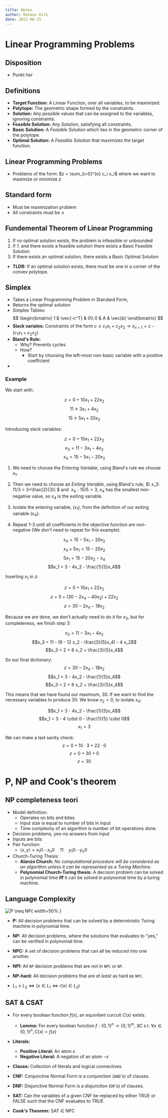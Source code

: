 ```yaml
---
title: Notes
author: Rasmus Kirk
date: 2022-06-15
---
```

# Linear Programming Problems
## Disposition
- Punkt her

## Definitions
- **Target Function:** A Linear Function, over all variables, to be maximized.
- **Polytope:** The geometric shape formed by the constraints.
- **Solution:** Any possible values that can be assigned to the variables, ignoring constraints.
- **Feasible Solution:** Any _Solution_, satisfying all constraints.
- **Basic Solution:** A _Feasible Solution_ which lies in the geometric corner of the polytope.
- **Optimal Solution:** A _Feasible Solution_ that maximizes the target function.

## Linear Programming Problems
- Problems of the form: $z = \sum_{i=0}^{n} c_i x_i$ where we want to maximize or minimize $z$

## Standard form
- Must be maximization problem
- All constraints must be $\leq$

## Fundemental Theorem of Linear Programming
1. If no optimal solution exists, the problem is infeasible or unbounded
2. If _1._ and there exists a feasible solution there exists a Basic Feasible Solution
3. If there exists an optimal solution, there exists a Basic Optimal Solution
- **TLDR:** If an optimal solution exists, there must be one in a corner of the convex polytope.

## Simplex
- Takes a Linear Programming Problem in Standard Form,
- Returns the optimal solution
- Simplex Tableu:
	$$
		\begin{bmatrix}
		1 & \vec{-c^T} & 0\\
		0 & A & \vec{b}
		\end{bmatrix}
	$$
- **Slack variales:** Constraints of the form $c \leq c_1 x_1 + c_2 x_2 \rightarrow x_{n+1} = c - (c_1 x_1 + c_2 x_2)$
- **Bland's Rule:**
	- Why? Prevents cycles
	- How?
		- Start by choosing the left-most non-basic variable with a positive coefficient
- 

### Example
We start with:

$$z  = 0 + 10 x_1 + 22 x_2$$
$$11 \geq 3 x_1 + 4  x_2$$
$$15 \geq 5 x_1 + 20 x_2$$

Introducing slack variables:

$$z = 0 + 10x_1 + 22x_2$$
$$x_3 = 11 - 3x_1 - 4x_2$$
$$x_4 = 15 - 5x_1 - 20x_2$$

1. We need to choose the _Entering Variable_, using Bland's rule we choose $x_1$.
2. Then we need to choose an _Exiting Variable_, using Bland's rule, $\ x_3: 11/3 = 3+\frac{2}{3}\ $ and $\ x_4 : 15/5 = 3$, $x_4$ has the smallest non-negative value, so $x_4$ is the exiting variable.

3. Isolate the entering variable, ($x_1$), from the definition of our exiting variable ($x_4$). 

4. Repeat 1-3 until all coefficients in the objective function are non-negative (We don't need to repeat for this example):

$$x_4 = 15 - 5x_1 - 20x_2$$
$$x_4 + 5x_1 = 15 - 20x_2$$
$$5x_1 = 15 - 20x_2 - x_4$$
$$x_1 = 3 - 4x_2 - \frac{1}{5}x_4$$

Inserting $x_1$ in $z$:

$$z = 0 + 10 x_1 + 22 x_2$$
$$z = 0 + (30 - 2x_4 - 40x_2) + 22 x_2$$
$$z = 30 - 2x_4 - 18 x_2$$

Because we are done, we don't actually need to do it for $x_3$, but for completeness, we finish step 3:

$$x_3 = 11 - 3 x_1 - 4 x_2$$
$$x_3 = 11 - (9 - 12 x_2 - \frac{3}{5}x_4) - 4 x_2$$
$$x_3 = 2 + 8 x_2 + \frac{3}{5}x_4$$

So our final dictionary:
$$z = 30 - 2x_4 - 18 x_2$$
$$x_1 = 3 - 4x_2 - \frac{1}{5}x_4$$
$$x_3 = 2 + 8 x_2 + \frac{3}{5}x_4$$

This means that we have found our maximum, 30. If we want to find the necessary variables to produce 30. We know $x_2 = 0$, to isolate $x_4$:


$$x_1 = 3 - 4x_2 - \frac{1}{5}x_4$$
$$x_1 = 3 - 4 \cdot 0 - \frac{1}{5} \cdot 0$$
$$x_1 = 3$$

We can make a last sanity check:
$$z = 0 + 10 \cdot 3 + 22 \cdot 0$$
$$z = 0 + 30 + 0$$
$$z = 30$$

# P, NP and Cook's theorem
## NP completeness teori
- Model definition:
	- Operates on bits and bites
	- Input size is equal to number of bits in input
	- Time complexity of an algorithm is number of bit operations done.
- Decision problems, yes-no answers from input
- Inputs are bits
- Pair function:
	- $\langle x,y \rangle = x_1 0 \cdots x_n 0 \quad 11 \quad y_1 0 \cdots y_n 0$
- Church-Turing Thesis:
	- **Alanzo Church:** _No computational procedure will be considered as an algorithm unless it can be represented as a Turing Machine._
	- **Polynomial Church-Turing thesis:** A decision problem can be solved in polynomial time **iff** it can be solved in polynomial time by a turing machine.

## Language Complexity
![$P \neq NP$](p!=np.png){ width=50% }

- **P:** All decision problems that can be solved by a deterministic Turing machine in polynomial time.
- **NP:** All decision problems, where the solutions that evaluates to "yes," can be verified in polynomial time.
- **NPC:** A set of decision problems that can all be reduced into one another.
- **NPI:** All `NP` decision problems that are _not_ in `NPC` or `NP`.
- **NP-hard:** All decision problems that are _at least_ as hard as `NPC`.

- $L_1 \leq L_2 \Leftrightarrow (x \in L_1 \Leftrightarrow r(x) \in L_2)$

## SAT & CSAT
- For every boolean function $f(x)$, an equivilant curcuit $C(x)$ exists.
	- **Lemma:** For every boolean function $f : \{0,1\}^n \rightarrow \{0,1\}^m, \;  \exists C \; s.t. \; \forall x \in \{0,1\}^n , C(x) = f(x)$

- **Literals:** 
	- **Positive Literal:** An atom $x$
	- **Negative Literal:** A negation of an atom $\neg x$
- **Clause:** Collection of literals and logical connectives.
- **CNF:** Conjunctive Normal Form is a conjunction (`AND`'s) of clauses.
- **DNF:** Disjunctive Normal Form is a disjunction (`OR`'s) of clauses.
- **SAT:** Can the variables of a given CNF be replaced by either TRUE or FALSE such that the CNF evaluates to TRUE
- **Cook's Theorem:** SAT $\in$ NPC

